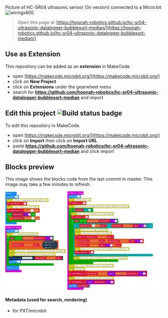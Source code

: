 Picture of HC-SR04 ultrasonic sensor (3v version) connected to a Micro:bit
![wiringx600](https://user-images.githubusercontent.com/73606540/113648906-e7220200-9639-11eb-9f78-040a56cbbd22.jpg)

> Open this page at [https://hoonah-robotics.github.io/hc-sr04-ultrasonic-datalogger-bubblesort-median/](https://hoonah-robotics.github.io/hc-sr04-ultrasonic-datalogger-bubblesort-median/)

## Use as Extension

This repository can be added as an **extension** in MakeCode.

* open [https://makecode.microbit.org/](https://makecode.microbit.org/)
* click on **New Project**
* click on **Extensions** under the gearwheel menu
* search for **https://github.com/hoonah-robotics/hc-sr04-ultrasonic-datalogger-bubblesort-median** and import

## Edit this project ![Build status badge](https://github.com/hoonah-robotics/hc-sr04-ultrasonic-datalogger-bubblesort-median/workflows/MakeCode/badge.svg)

To edit this repository in MakeCode.

* open [https://makecode.microbit.org/](https://makecode.microbit.org/)
* click on **Import** then click on **Import URL**
* paste **https://github.com/hoonah-robotics/hc-sr04-ultrasonic-datalogger-bubblesort-median** and click import

## Blocks preview

This image shows the blocks code from the last commit in master.
This image may take a few minutes to refresh.

![A rendered view of the blocks](https://github.com/hoonah-robotics/hc-sr04-ultrasonic-datalogger-bubblesort-median/raw/master/.github/makecode/blocks.png)

#### Metadata (used for search, rendering)

* for PXT/microbit
<script src="https://makecode.com/gh-pages-embed.js"></script><script>makeCodeRender("{{ site.makecode.home_url }}", "{{ site.github.owner_name }}/{{ site.github.repository_name }}");</script>
